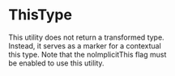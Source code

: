 # ThisType<Type>  

This utility does not return a transformed type.  
Instead, it serves as a marker for a contextual  
this type. Note that the noImplicitThis flag must  
be enabled to use this utility.  
